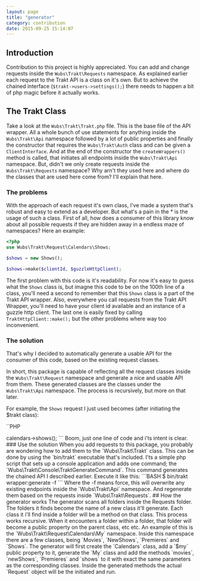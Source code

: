 ```yaml
---
layout: page
title: "generator"
category: contribution
date: 2015-09-25 15:14:07
---
```


## Introduction
Contribution to this project is highly appreciated. You can add and change requests inside the `Wubs\Trakt\Requests` 
namespace. As explained earlier each request to the Trakt API is a class on it's own.
But to achieve the chained interface (`$trakt->users->settings();`) there needs to happen a bit of php magic before 
it actually works.

## The Trakt Class
Take a look at the `Wubs\Trakt\Trakt.php` file. This is the base file of the API wrapper. All a whole bunch of use 
statements for anything inside the `Wubs\Trakt\Api` namespace followed by a lot of public properties and finally the 
constructor that requires the `Wubs\Trakt\Auth` class and can be given a `ClientInterface`. And at the end of the 
constructor the `createWrappers()` method is called, that initiates all endpoints inside the `Wubs\Trakt\Api` 
namespace. But,  didn't we only create requests inside the `Wubs\Trakt\Requests` namespace? Why arn't they used 
here and where do the classes that are used here come from? I'll explain that here.

### The problems
With the approach of each request it's own class, I've made a system that's robust and easy to extend as a developer.
But what's a pain in the * is the usage of such a class. First of all, how does a consumer of this library know 
 about all possible requests if they are hidden away in a endless maze of namespaces? Here an example:
 
```PHP
<?php
use Wubs\Trakt\Request\Calendars\Shows;

$shows = new Shows();

$shows->make($clientId, $guzzleHttpClient);
```

The first problem with this code is it's readability. For now it's easy to guess what the `Shows` class is, but 
imagne this code to be on the 100th line of a class, you'll need a second to remember that this `Shows` class is a 
part of the Trakt API wrapper. Also, everywhere you call requests from the Trakt API Wrapper, you'll need to have 
your client id available and an instance of a guzzle http client. The last one is easily fixed by calling 
`TraktHttpClient::make();` but the other problems where way too inconvenient.

### The solution
That's why I decided to automatically generate a usable API for the consumer of this code, based on the existing 
request classes.

In short, this package is capable of reflecting all the request classes inside the `Wubs\Trakt\Request` namespace and
generate a nice and usable API from them. These generated classes are the classes under the `Wubs\Trakt\Api` 
namespace. The process is recursively, but more on that later. 

For example, the `Shows` request I just used becomes (after initiating the $trakt class):

``PHP
<?php
$shows = $trakt->calendars->shows();

```

Boom, just one line of code and i'ts intent is clear.

### Use the solution
When you add requests to this package, you probably are wondering how to add them to the `Wubs\Trakt\Trakt` class. 
This can be done by using the `bin/trakt` executable that's included. I'ts a simple php script that sets up a console
 application and adds one command; the `Wubs\Trakt\Console\TraktGenerateCommand`. This command generates the 
 chained API I described earlier. Execute it like this:
 
```BASH
$ bin/trakt wrapper:generate -f
```

Where the -f means force, this will overwrite any existing endpoints inside the `Wubs\Trakt\Api` namespace. And 
regenerate them based on the requests inside `Wubs\Trakt\Requests`. 

## How the generator works

The generator scans all folders inside the Requests folder. The folders it finds become the name of a new class it'll
generate. Each class it i'll find inside a folder will be a method on that class. This process works recursive. When
it encounters a folder within a folder, that folder will become a public property on the parent class, etc etc. An 
example of this is the `Wubs\Trakt\Request\Calendars\My` namespace. Inside this namespace there are a few classes, 
being `Movies`, `NewShows`, `Premieres` and `Shows`. The generator will first create the `Calendars` class, add a 
`$my` public property to it, generate the `My` class and add the methods `movies`, `newShows`, `Premieres` and 
`shows` to it with exact the same parameters as the corresponding classes. Inside the generated methods the actual 
`Request` object will be the initiated and run. 